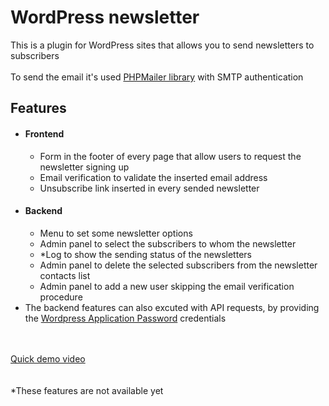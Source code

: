 # WordPress newsletter
<div>This is a plugin for WordPress sites that allows you to send newsletters to subscribers</div>
<br>
<div>To send the email it's used <a href="https://github.com/PHPMailer/PHPMailer">PHPMailer library</a> with SMTP authentication</div>
<div>
  <h2>Features</h2>
  <ul>
    <li>
      <h4>Frontend</h4>
      <ul>
        <li>Form in the footer of every page that allow users to request the newsletter signing up</li>
        <li>Email verification to validate the inserted email address</li>
        <li>Unsubscribe link inserted in every sended newsletter</li>
      </ul>
    </li>
    <li>
      <h4>Backend</h4>
      <ul>
        <li>Menu to set some newsletter options</li>
        <li>Admin panel to select the subscribers to whom the newsletter</li>
        <li>*Log to show the sending status of the newsletters</li>
        <li>Admin panel to delete the selected subscribers from the newsletter contacts list</li>
        <li>Admin panel to add a new user skipping the email verification procedure</li>
      </ul>
    </li>
    <li>The backend features can also excuted with API requests, by providing the <a href="https://make.wordpress.org/core/2020/11/05/application-passwords-integration-guide/">Wordpress Application Password</a> credentials</li>
  </ul>
  <br><br>
  <div><a href="https://user-images.githubusercontent.com/95185311/204027983-ec64b742-0e26-4a9f-b967-6e8227043832.mp4">Quick demo video</a></div>
  </div>
  <br><br>
  <div>*These features are not available yet</div>
</div>
